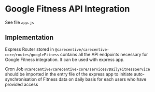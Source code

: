 # Google Fitness API Integration

See file `app.js`

## Implementation

Express Router stored in `@carecentive/carecentive-core/routes/googleFitness` contains all the API endpoints necessary for Google Fitness integration. It can be used with express app.

Cron Job `@carecentive/carecentive-core/services/DailyFitnessService` should be imported in the entry file of the express app to initiate auto-synchronisation of Fitness data on daily basis for each users who have provided access
